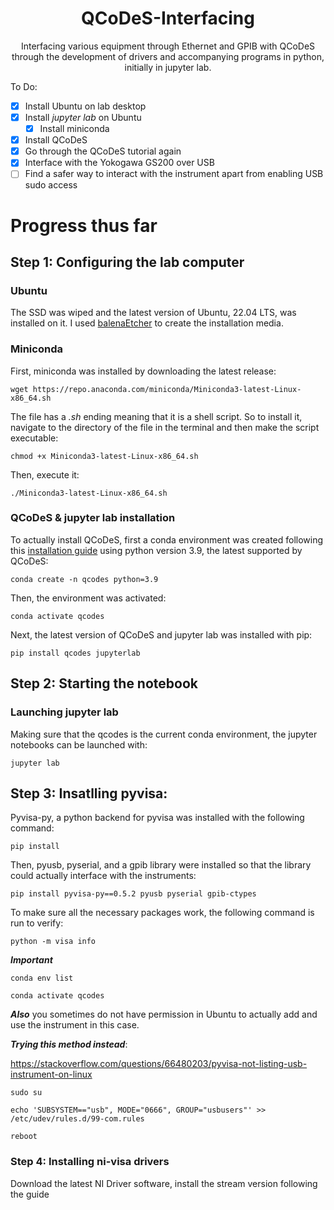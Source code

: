 <h1 align="center">
  QCoDeS-Interfacing
</h1>

<p align="center">
  Interfacing various equipment through Ethernet and GPIB with QCoDeS through the development of drivers and accompanying programs in python, initially in jupyter lab.
</p>

To Do:
- [x] Install Ubuntu on lab desktop
- [x] Install *jupyter lab* on Ubuntu
  - [x] Install miniconda
- [x] Install QCoDeS
- [x] Go through the QCoDeS tutorial again
- [x] Interface with the Yokogawa GS200 over USB
- [ ] Find a safer way to interact with the instrument apart from enabling USB sudo access

# Progress thus far

## Step 1: Configuring the lab computer

### Ubuntu

The SSD was wiped and the latest version of Ubuntu, 22.04 LTS, was installed on it. I used [balenaEtcher](https://www.balena.io/etcher/) to create the installation media.

### Miniconda

First, miniconda was installed by downloading the latest release:
```
wget https://repo.anaconda.com/miniconda/Miniconda3-latest-Linux-x86_64.sh
```

The file has a *.sh* ending meaning that it is a shell script. So to install it, navigate to the directory of the file in the terminal and then make the script executable:
```
chmod +x Miniconda3-latest-Linux-x86_64.sh
```

Then, execute it:
```
./Miniconda3-latest-Linux-x86_64.sh
```

### QCoDeS & jupyter lab installation

To actually install QCoDeS, first a conda environment was created following this [installation guide](https://qcodes.github.io/Qcodes/start/index.html) using python version 3.9, the latest supported by QCoDeS:
```
conda create -n qcodes python=3.9
```

Then, the environment was activated:
```
conda activate qcodes
```

Next, the latest version of QCoDeS and jupyter lab was installed with pip:
```
pip install qcodes jupyterlab
```

## Step 2: Starting the notebook

### Launching jupyter lab

Making sure that the qcodes is the current conda environment, the jupyter notebooks can be launched with:
```
jupyter lab
```

## Step 3: Insatlling pyvisa:

Pyvisa-py, a python backend for pyvisa was installed with the following command:
```
pip install
```

Then, pyusb, pyserial, and a gpib library were installed so that the library could actually interface with the instruments:
```
pip install pyvisa-py==0.5.2 pyusb pyserial gpib-ctypes
```

To make sure all the necessary packages work, the following command is run to verify:
```
python -m visa info
```

***Important***

```
conda env list
```

```
conda activate qcodes
```

***Also*** you sometimes do not have permission in Ubuntu to actually add and use the instrument in this case.

***Trying this method instead***:

https://stackoverflow.com/questions/66480203/pyvisa-not-listing-usb-instrument-on-linux

```
sudo su
```

```
echo 'SUBSYSTEM=="usb", MODE="0666", GROUP="usbusers"' >> /etc/udev/rules.d/99-com.rules
```

```
reboot
```

### Step 4: Installing ni-visa drivers

Download the latest NI Driver software, install the stream version following the guide
